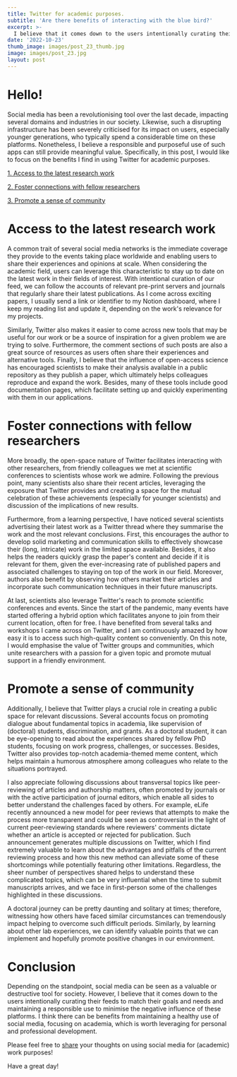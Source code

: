 ```yaml
---
title: Twitter for academic purposes.
subtitle: 'Are there benefits of interacting with the blue bird?'
excerpt: >-
  I believe that it comes down to the users intentionally curating their feeds to match their goals and needs.
date: '2022-10-23'
thumb_image: images/post_23_thumb.jpg
image: images/post_23.jpg
layout: post
---
```



# Hello!

Social media has been a revolutionising tool over the last decade, impacting several domains and industries in our society. Likewise, such a disrupting infrastructure has been severely criticised for its impact on users, especially younger generations, who typically spend a considerable time on these platforms. Nonetheless, I believe a responsible and purposeful use of such apps can still provide meaningful value. Specifically, in this post, I would like to focus on the benefits I find in using Twitter for academic purposes.

[1. Access to the latest research work](#latest_work)

[2. Foster connections with fellow researchers](#networking)

[3. Promote a sense of community](#community)

# <a name="latest_work">Access to the latest research work</a>

A common trait of several social media networks is the immediate coverage they provide to the events taking place worldwide and enabling users to share their experiences and opinions at scale. When considering the academic field, users can leverage this characteristic to stay up to date on the latest work in their fields of interest. With intentional curation of our feed, we can follow the accounts of relevant pre-print servers and journals that regularly share their latest publications. As I come across exciting papers, I usually send a link or identifier to my Notion dashboard, where I keep my reading list and update it, depending on the work's relevance for my projects.

Similarly, Twitter also makes it easier to come across new tools that may be useful for our work or be a source of inspiration for a given problem we are trying to solve. Furthermore, the comment sections of such posts are also a great source of resources as users often share their experiences and alternative tools. Finally, I believe that the influence of open-access science has encouraged scientists to make their analysis available in a public repository as they publish a paper, which ultimately helps colleagues reproduce and expand the work. Besides, many of these tools include good documentation pages, which facilitate setting up and quickly experimenting with them in our applications.


# <a name="networking">Foster connections with fellow researchers</a>

More broadly, the open-space nature of Twitter facilitates interacting with other researchers, from friendly colleagues we met at scientific conferences to scientists whose work we admire. Following the previous point, many scientists also share their recent articles, leveraging the exposure that Twitter provides and creating a space for the mutual celebration of these achievements (especially for younger scientists) and discussion of the implications of new results.

Furthermore, from a learning perspective, I have noticed several scientists advertising their latest work as a Twitter thread where they summarise the work and the most relevant conclusions. First, this encourages the author to develop solid marketing and communication skills to effectively showcase their (long, intricate) work in the limited space available. Besides, it also helps the readers quickly grasp the paper's content and decide if it is relevant for them, given the ever-increasing rate of published papers and associated challenges to staying on top of the work in our field. Moreover, authors also benefit by observing how others market their articles and incorporate such communication techniques in their future manuscripts.

At last, scientists also leverage Twitter's reach to promote scientific conferences and events. Since the start of the pandemic, many events have started offering a hybrid option which facilitates anyone to join from their current location, often for free. I have benefited from several talks and workshops I came across on Twitter, and I am continuously amazed by how easy it is to access such high-quality content so conveniently. On this note, I would emphasise the value of Twitter groups and communities, which unite researchers with a passion for a given topic and promote mutual support in a friendly environment.


# <a name="community">Promote a sense of community</a>

Additionally, I believe that Twitter plays a crucial role in creating a public space for relevant discussions. Several accounts focus on promoting dialogue about fundamental topics in academia, like supervision of (doctoral) students, discrimination, and grants. As a doctoral student, it can be eye-opening to read about the experiences shared by fellow PhD students, focusing on work progress, challenges, or successes. Besides, Twitter also provides top-notch academia-themed meme content, which helps maintain a humorous atmosphere among colleagues who relate to the situations portrayed.

I also appreciate following discussions about transversal topics like peer-reviewing of articles and authorship matters, often promoted by journals or with the active participation of journal editors, which enable all sides to better understand the challenges faced by others. For example, eLife recently announced a new model for peer reviews that attempts to make the process more transparent and could be seen as controversial in the light of current peer-reviewing standards where reviewers' comments dictate whether an article is accepted or rejected for publication. Such announcement generates multiple discussions on Twitter, which I find extremely valuable to learn about the advantages and pitfalls of the current reviewing process and how this new method can alleviate some of these shortcomings while potentially featuring other limitations. Regardless, the sheer number of perspectives shared helps to understand these complicated topics, which can be very influential when the time to submit manuscripts arrives, and we face in first-person some of the challenges highlighted in these discussions.

A doctoral journey can be pretty daunting and solitary at times; therefore, witnessing how others have faced similar circumstances can tremendously impact helping to overcome such difficult periods. Similarly, by learning about other lab experiences, we can identify valuable points that we can implement and hopefully promote positive changes in our environment.



# Conclusion

Depending on the standpoint, social media can be seen as a valuable or destructive tool for society. However, I believe that it comes down to the users intentionally curating their feeds to match their goals and needs and maintaining a responsible use to minimise the negative influence of these platforms. I think there can be benefits from maintaining a healthy use of social media, focusing on academia, which is worth leveraging for personal and professional development.

Please feel free to [share](https://twitter.com/_franciscomcm) your thoughts on using social media for (academic) work purposes!

Have a great day!
